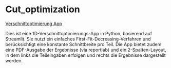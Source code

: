 # Cut_optimization

[Verschnittoptimierung App](https://cutoptimization-5xppzsdgqhrbwwg6btmyjz.streamlit.app/)

Dies ist eine 1D-Verschnittoptimierungs-App in Python, basierend auf Streamlit.
Sie nutzt ein einfaches First-Fit-Decreasing-Verfahren und berücksichtigt eine konstante Schnittbreite pro Teil.
Die App bietet zudem eine PDF-Ausgabe der Ergebnisse (via reportlab) und ein 2-Spalten-Layout, in dem links die Teileingaben erfolgen und rechts die Ergebnisse dargestellt werden.

